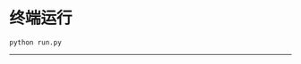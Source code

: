 # 终端运行

```shell
python run.py
```
***********************************************************************